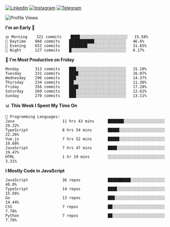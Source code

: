 [![Linkedin](https://img.shields.io/badge/-Archie-blue?style=flat-square&labelColor=gray&logo=Linkedin&logoColor=white&link=https://www.linkedin.com/in/archisdi)](https://www.linkedin.com/in/archisdi)
[![Instagram](https://img.shields.io/badge/-@archisdi-orange?style=flat-square&labelColor=gray&logo=Instagram&logoColor=white&link=https://www.instagram.com/archisdi)](https://www.instagram.com/archisdi)
[![Telegram](https://img.shields.io/badge/-aai-informational?style=flat-square&labelColor=gray&logo=telegram&logoColor=white&link=https://t.me/archisdi)](https://t.me/archisdi)

<!--START_SECTION:waka-->
![Profile Views](http://img.shields.io/badge/Profile%20Views-71-blue)

**I'm an Early 🐤** 

```text
🌞 Morning    321 commits    ████░░░░░░░░░░░░░░░░░░░░░   15.58% 
🌆 Daytime    960 commits    ███████████░░░░░░░░░░░░░░   46.6% 
🌃 Evening    652 commits    ████████░░░░░░░░░░░░░░░░░   31.65% 
🌙 Night      127 commits    █░░░░░░░░░░░░░░░░░░░░░░░░   6.17%

```
📅 **I'm Most Productive on Friday** 

```text
Monday       313 commits    ███░░░░░░░░░░░░░░░░░░░░░░   15.19% 
Tuesday      331 commits    ████░░░░░░░░░░░░░░░░░░░░░   16.07% 
Wednesday    296 commits    ███░░░░░░░░░░░░░░░░░░░░░░   14.37% 
Thursday     234 commits    ██░░░░░░░░░░░░░░░░░░░░░░░   11.36% 
Friday       356 commits    ████░░░░░░░░░░░░░░░░░░░░░   17.28% 
Saturday     260 commits    ███░░░░░░░░░░░░░░░░░░░░░░   12.62% 
Sunday       270 commits    ███░░░░░░░░░░░░░░░░░░░░░░   13.11%

```


📊 **This Week I Spent My Time On** 

```text
💬 Programming Languages: 
Java                     11 hrs 43 mins      ███████░░░░░░░░░░░░░░░░░░   29.32% 
TypeScript               8 hrs 54 mins       █████░░░░░░░░░░░░░░░░░░░░   22.26% 
Vue.js                   7 hrs 52 mins       █████░░░░░░░░░░░░░░░░░░░░   19.68% 
JavaScript               7 hrs 47 mins       ████░░░░░░░░░░░░░░░░░░░░░   19.47% 
HTML                     1 hr 19 mins        ░░░░░░░░░░░░░░░░░░░░░░░░░   3.31%

```

**I Mostly Code in JavaScript** 

```text
JavaScript               36 repos            ██████████░░░░░░░░░░░░░░░   40.0% 
TypeScript               14 repos            ████░░░░░░░░░░░░░░░░░░░░░   15.56% 
Go                       13 repos            ███░░░░░░░░░░░░░░░░░░░░░░   14.44% 
CSS                      7 repos             ██░░░░░░░░░░░░░░░░░░░░░░░   7.78% 
Python                   7 repos             ██░░░░░░░░░░░░░░░░░░░░░░░   7.78%

```



<!--END_SECTION:waka-->